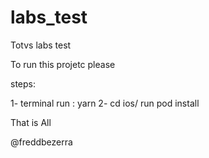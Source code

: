 # labs_test
Totvs labs test

To run this projetc please

steps:

1- terminal run : yarn
2- cd ios/ run pod install

That is All

@freddbezerra
